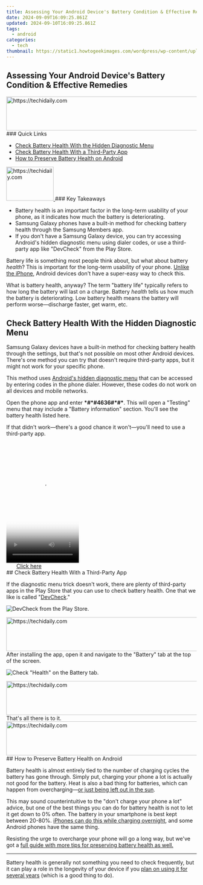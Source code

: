 ```yaml
---
title: Assessing Your Android Device's Battery Condition & Effective Remedies
date: 2024-09-09T16:09:25.861Z
updated: 2024-09-10T16:09:25.861Z
tags:
  - android
categories:
  - tech
thumbnail: https://static1.howtogeekimages.com/wordpress/wp-content/uploads/2023/09/android-battery-screen-google-pixel.jpg
---
```


## Assessing Your Android Device's Battery Condition & Effective Remedies

<!-- affiliate ads begin -->
<a href="https://bluettiit.sjv.io/c/5597632/2114265/17093" target="_top" id="2114265">
  <img src="//a.impactradius-go.com/display-ad/17093-2114265" border="0" alt="https://techidaily.com" width="728" height="90"/>
</a>
<img height="0" width="0" src="https://bluettiit.sjv.io/i/5597632/2114265/17093" style="position:absolute;visibility:hidden;" border="0" />
<!-- affiliate ads end -->
### Quick Links

* [Check Battery Health With the Hidden Diagnostic Menu](https://extra-hints.techidaily.com/new-attracting-audiences-hook-up-hacks-for-hosts/)
* [Check Battery Health With a Third-Party App](https://change-location.techidaily.com/the-ultimate-guide-to-get-the-rare-candy-on-pokemon-go-fire-red-on-vivo-s17e-drfone-by-drfone-virtual-android/)
* [How to Preserve Battery Health on Android](https://win-dash.techidaily.com/nvidia-quadro-rtx-8000-latest-driver-update-for-win-11107-get-your-free-download-now/)

<!-- affiliate ads begin -->
<a href="https://aligracehair.sjv.io/c/5597632/2135365/19272" target="_top" id="2135365">
  <img src="//a.impactradius-go.com/display-ad/19272-2135365" border="0" alt="https://techidaily.com" width="125" height="90"/>
</a>
<img height="0" width="0" src="https://aligracehair.sjv.io/i/5597632/2135365/19272" style="position:absolute;visibility:hidden;" border="0" />
<!-- affiliate ads end -->
### Key Takeaways

* Battery health is an important factor in the long-term usability of your phone, as it indicates how much the battery is deteriorating.
* Samsung Galaxy phones have a built-in method for checking battery health through the Samsung Members app.
* If you don't have a Samsung Galaxy device, you can try accessing Android's hidden diagnostic menu using dialer codes, or use a third-party app like "DevCheck" from the Play Store.

 Battery life is something most people think about, but what about battery _health_? This is important for the long-term usability of your phone. [Unlike the iPhone](https://some-approaches.techidaily.com/the-verdict-on-vllo-performance-for-2024/), Android devices don't have a super-easy way to check this.

 What is battery health, anyway? The term "battery life" typically refers to how long the battery will last on a charge. Battery _health_ tells us how much the battery is deteriorating. Low battery health means the battery will perform worse—discharge faster, get warm, etc.

##  Check Battery Health With the Hidden Diagnostic Menu

 Samsung Galaxy devices have a built-in method for checking battery health through the settings, but that's not possible on most other Android devices. There's one method you can try that doesn't require third-party apps, but it might not work for your specific phone.

 This method uses [Android's hidden diagnostic menu](https://unlock-android.techidaily.com/in-2024-bypassing-google-account-with-vnrom-bypass-for-zte-nubia-z60-ultra-by-drfone-android/) that can be accessed by entering codes in the phone dialer. However, these codes do not work on all devices and mobile networks.

 Open the phone app and enter **\*#\*#4636#\*#\***. This will open a "Testing" menu that may include a "Battery information" section. You'll see the battery health listed here.

 If that didn't work—there's a good chance it won't—you'll need to use a third-party app.

<!-- affiliate ads begin -->
<span id="1630055">
					<video width="192" height="320" style="cursor:pointer"
           poster="//a.impactradius-go.com/display-clicktoplayimage/1630055.png"
           onclick="if(!this.playClicked){this.play();this.setAttribute('controls',true);this.playClicked=true;}">
	   <source src="//a.impactradius-go.com/display-ad/18460-1630055">
	   <img src="//a.impactradius-go.com/display-clicktoplayimage/1630055.png" style="border: none; height: 100%; width: 100%; object-fit: contain">
	</video>
	<div style="width:120px;text-align:center"><a href="javascript:window.open(decodeURIComponent('https%3A%2F%2Fcaperobbin.sjv.io%2Fc%2F5597632%2F1630055%2F18460'), '_blank');void(0);">Click here</a></div>
</span>
<img height="0" width="0" src="https://imp.pxf.io/i/5597632/1630055/18460" style="position:absolute;visibility:hidden;" border="0" />
<!-- affiliate ads end -->
##  Check Battery Health With a Third-Party App

 If the diagnostic menu trick doesn't work, there are plenty of third-party apps in the Play Store that you can use to check battery health. One that we like is called "[DevCheck](https://www.anrdoezrs.net/links/3607085/type/dlg/sid/UUhtgUeUpU207573/https://play.google.com/store/apps/details?id=flar2.devcheck)."

![DevCheck from the Play Store.](https://static1.howtogeekimages.com/wordpress/wp-content/uploads/2023/09/screenshot_20230922-111149.png) 

<!-- affiliate ads begin -->
<a href="https://appsumo.8odi.net/c/5597632/2130890/7443" target="_top" id="2130890">
  <img src="//a.impactradius-go.com/display-ad/7443-2130890" border="0" alt="https://techidaily.com" width="728" height="90"/>
</a>
<img height="0" width="0" src="https://appsumo.8odi.net/i/5597632/2130890/7443" style="position:absolute;visibility:hidden;" border="0" />
<!-- affiliate ads end -->
 After installing the app, open it and navigate to the "Battery" tab at the top of the screen.

![Check "Health" on the Battery tab.](https://static1.howtogeekimages.com/wordpress/wp-content/uploads/2023/09/screenshot_20230922-140402.png) 

<!-- affiliate ads begin -->
<a href="https://appsumo.8odi.net/c/5597632/2128844/7443" target="_top" id="2128844">
  <img src="//a.impactradius-go.com/display-ad/7443-2128844" border="0" alt="https://techidaily.com" width="728" height="90"/>
</a>
<img height="0" width="0" src="https://appsumo.8odi.net/i/5597632/2128844/7443" style="position:absolute;visibility:hidden;" border="0" />
<!-- affiliate ads end -->
 That's all there is to it.

<!-- affiliate ads begin -->
<a href="https://ephamedtechinc.pxf.io/c/5597632/2120864/26400?prodsku=Mercury" target="_top" id="2120864">
  <img src="//a.impactradius-go.com/display-ad/26400-2120864" border="0" alt="https://techidaily.com" width="728" height="90"/>
</a>
<img height="0" width="0" src="https://ephamedtechinc.pxf.io/i/5597632/2120864/26400?prodsku=Mercury" style="position:absolute;visibility:hidden;" border="0" />
<!-- affiliate ads end -->
##  How to Preserve Battery Health on Android

 Battery health is almost entirely tied to the number of charging cycles the battery has gone through. Simply put, charging your phone a lot is actually not good for the battery. Heat is also a bad thing for batteries, which can happen from overcharging—[or just being left out in the sun](https://tech-recovery.techidaily.com/navigating-through-the-effects-of-quick-access-memory-and-delay-time-on-your-computers-operation/).

 This may sound counterintuitive to the "don't charge your phone a lot" advice, but one of the best things you can do for battery health is not to let it get down to 0% often. The battery in your smartphone is best kept between 20-80%. [iPhones can do this while charging overnight](https://some-guidance.techidaily.com/updated-streamlining-your-workflow-with-mac-preview-complete-guide/), and some Android phones have the same thing.

 Resisting the urge to overcharge your phone will go a long way, but we've got a [full guide with more tips for preserving battery health as well.](https://review-topics.techidaily.com/how-to-change-location-on-facebook-dating-for-your-infinix-gt-10-pro-drfone-by-drfone-virtual-android/) 

---

 Battery health is generally not something you need to check frequently, but it can play a role in the longevity of your device if you [plan on using it for several years](https://fox-info.techidaily.com/2024-approved-perfecting-sound-with-advanced-audacity-methods/) (which is a good thing to do).

<ins class="adsbygoogle"
     style="display:block"
     data-ad-format="autorelaxed"
     data-ad-client="ca-pub-7571918770474297"
     data-ad-slot="1223367746"></ins>



<ins class="adsbygoogle"
     style="display:block"
     data-ad-client="ca-pub-7571918770474297"
     data-ad-slot="8358498916"
     data-ad-format="auto"
     data-full-width-responsive="true"></ins>


